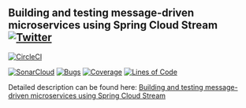 ## Building and testing message-driven microservices using Spring Cloud Stream [![Twitter](https://img.shields.io/twitter/follow/piotr_minkowski.svg?style=social&logo=twitter&label=Follow%20Me)](https://twitter.com/piotr_minkowski)

[![CircleCI](https://circleci.com/gh/piomin/sample-message-driven-microservices.svg?style=svg)](https://circleci.com/gh/piomin/sample-message-driven-microservices)

[![SonarCloud](https://sonarcloud.io/images/project_badges/sonarcloud-black.svg)](https://sonarcloud.io/dashboard?id=piomin_sample-message-driven-microservices)
[![Bugs](https://sonarcloud.io/api/project_badges/measure?project=piomin_sample-message-driven-microservices&metric=bugs)](https://sonarcloud.io/dashboard?id=piomin_sample-message-driven-microservices)
[![Coverage](https://sonarcloud.io/api/project_badges/measure?project=piomin_sample-message-driven-microservices&metric=coverage)](https://sonarcloud.io/dashboard?id=piomin_sample-message-driven-microservices)
[![Lines of Code](https://sonarcloud.io/api/project_badges/measure?project=piomin_sample-message-driven-microservices&metric=ncloc)](https://sonarcloud.io/dashboard?id=piomin_sample-message-driven-microservices)

Detailed description can be found here: [Building and testing message-driven microservices using Spring Cloud Stream](https://piotrminkowski.com/2018/06/15/building-and-testing-message-driven-microservices-using-spring-cloud-stream/) 
